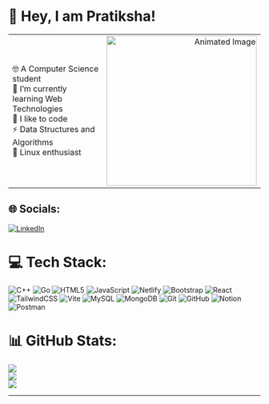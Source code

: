 # 👋 Hey, I am Pratiksha!
<table style="width: 100%; border-collapse: collapse;">
  <tr>
    <td style="vertical-align: middle; width: 70%;">
      🤓 A Computer Science student<br>
      🌱 I’m currently learning Web Technologies<br>
      👾 I like to code<br>
      ⚡ Data Structures and Algorithms<br>
      🐧 Linux enthusiast
    </td>
    <td style="text-align: right; width: 30%;">
      <img src="https://media.giphy.com/media/2IudUHdI075HL02Pkk/giphy.gif?cid=790b7611p8n5vvk2wcfmouumquwfpk7a6oxjt7b4gg81dfij&ep=v1_gifs_search&rid=giphy.gif&ct=g" alt="Animated Image" width="300">
    </td>
  </tr>
</table>

## 🌐 Socials:
[![LinkedIn](https://img.shields.io/badge/LinkedIn-%230077B5.svg?logo=linkedin&logoColor=white)](https://linkedin.com/in/pratiksha-hire-441182267/) 

# 💻 Tech Stack:
![C++](https://img.shields.io/badge/c++-%2300599C.svg?style=for-the-badge&logo=c%2B%2B&logoColor=white) ![Go](https://img.shields.io/badge/go-%2300ADD8.svg?style=for-the-badge&logo=go&logoColor=white) ![HTML5](https://img.shields.io/badge/html5-%23E34F26.svg?style=for-the-badge&logo=html5&logoColor=white) ![JavaScript](https://img.shields.io/badge/javascript-%23323330.svg?style=for-the-badge&logo=javascript&logoColor=%23F7DF1E) ![Netlify](https://img.shields.io/badge/netlify-%23000000.svg?style=for-the-badge&logo=netlify&logoColor=#00C7B7) ![Bootstrap](https://img.shields.io/badge/bootstrap-%238511FA.svg?style=for-the-badge&logo=bootstrap&logoColor=white) ![React](https://img.shields.io/badge/react-%2320232a.svg?style=for-the-badge&logo=react&logoColor=%2361DAFB) ![TailwindCSS](https://img.shields.io/badge/tailwindcss-%2338B2AC.svg?style=for-the-badge&logo=tailwind-css&logoColor=white) ![Vite](https://img.shields.io/badge/vite-%23646CFF.svg?style=for-the-badge&logo=vite&logoColor=white) ![MySQL](https://img.shields.io/badge/mysql-4479A1.svg?style=for-the-badge&logo=mysql&logoColor=white) ![MongoDB](https://img.shields.io/badge/MongoDB-%234ea94b.svg?style=for-the-badge&logo=mongodb&logoColor=white) ![Git](https://img.shields.io/badge/git-%23F05033.svg?style=for-the-badge&logo=git&logoColor=white) ![GitHub](https://img.shields.io/badge/github-%23121011.svg?style=for-the-badge&logo=github&logoColor=white) ![Notion](https://img.shields.io/badge/Notion-%23000000.svg?style=for-the-badge&logo=notion&logoColor=white) ![Postman](https://img.shields.io/badge/Postman-FF6C37?style=for-the-badge&logo=postman&logoColor=white)

# 📊 GitHub Stats:
![](https://github-readme-stats.vercel.app/api?username=Pratikshahire&theme=default_repocard&hide_border=false&include_all_commits=false&count_private=false)<br/>
![](https://github-readme-streak-stats.herokuapp.com/?user=Pratikshahire&theme=default_repocard&hide_border=false)<br/>
![](https://github-readme-stats.vercel.app/api/top-langs/?username=Pratikshahire&theme=default_repocard&hide_border=false&include_all_commits=false&count_private=false&layout=compact)

---
